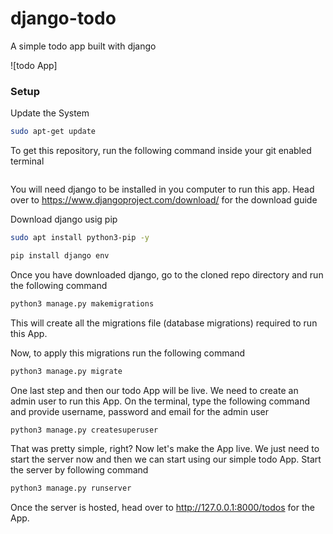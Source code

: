 # django-todo
A simple todo app built with django

![todo App]
### Setup
Update the System
```bash
sudo apt-get update
```
To get this repository, run the following command inside your git enabled terminal
```bash

```
You will need django to be installed in you computer to run this app. Head over to https://www.djangoproject.com/download/ for the download guide

Download django usig pip
```bash
sudo apt install python3-pip -y
```
```bash
pip install django env
```
Once you have downloaded django, go to the cloned repo directory and run the following command

```bash
python3 manage.py makemigrations
```

This will create all the migrations file (database migrations) required to run this App.

Now, to apply this migrations run the following command
```bash
python3 manage.py migrate
```

One last step and then our todo App will be live. We need to create an admin user to run this App. On the terminal, type the following command and provide username, password and email for the admin user
```bash
python3 manage.py createsuperuser
```

That was pretty simple, right? Now let's make the App live. We just need to start the server now and then we can start using our simple todo App. Start the server by following command

```bash
python3 manage.py runserver
```

Once the server is hosted, head over to http://127.0.0.1:8000/todos for the App.


